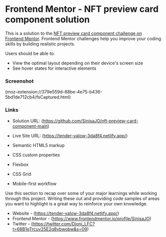 # Frontend Mentor - NFT preview card component solution

This is a solution to the [NFT preview card component challenge on Frontend Mentor](https://www.frontendmentor.io/challenges/nft-preview-card-component-SbdUL_w0U). Frontend Mentor challenges help you improve your coding skills by building realistic projects. 

Users should be able to:

- View the optimal layout depending on their device's screen size
- See hover states for interactive elements

### Screenshot
 (moz-extension://379e559d-88be-4e75-b436-5bd1de712cb4/fsCaptured.html) 
 
### Links

- Solution URL: (https://github.com/SinisaJO/nft-preview-card-component-main)
- Live Site URL: (https://tender-yalow-3da8f4.netlify.app/)


- Semantic HTML5 markup
- CSS custom properties
- Flexbox
- CSS Grid
- Mobile-first workflow


Use this section to recap over some of your major learnings while working through this project. Writing these out and providing code samples of areas you want to highlight is a great way to reinforce your own knowledge.



- Website - (https://tender-yalow-3da8f4.netlify.app/)
- Frontend Mentor - (https://www.frontendmentor.io/profile/SinisaJO)
- Twitter - (https://twitter.com/Djoni_LFC?t=68B1qTrcuv25E2g8ybwobw&s=09)

